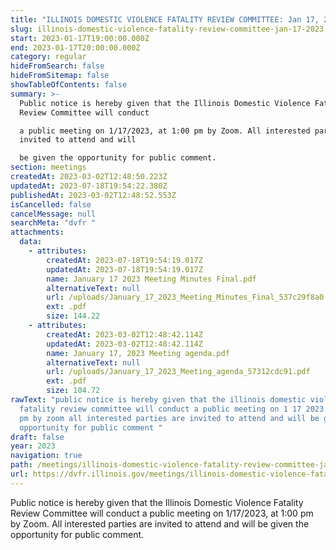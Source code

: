 ```yaml
---
title: "ILLINOIS DOMESTIC VIOLENCE FATALITY REVIEW COMMITTEE: Jan 17, 2023"
slug: illinois-domestic-violence-fatality-review-committee-jan-17-2023
start: 2023-01-17T19:00:00.000Z
end: 2023-01-17T20:00:00.000Z
category: regular
hideFromSearch: false
hideFromSitemap: false
showTableOfContents: false
summary: >-
  Public notice is hereby given that the Illinois Domestic Violence Fatality
  Review Committee will conduct

  a public meeting on 1/17/2023, at 1:00 pm by Zoom. All interested parties are
  invited to attend and will

  be given the opportunity for public comment.
section: meetings
createdAt: 2023-03-02T12:48:50.223Z
updatedAt: 2023-07-18T19:54:22.380Z
publishedAt: 2023-03-02T12:48:52.553Z
isCancelled: false
cancelMessage: null
searchMeta: "dvfr "
attachments:
  data:
    - attributes:
        createdAt: 2023-07-18T19:54:19.017Z
        updatedAt: 2023-07-18T19:54:19.017Z
        name: January 17 2023 Meeting Minutes Final.pdf
        alternativeText: null
        url: /uploads/January_17_2023_Meeting_Minutes_Final_537c29f8a0.pdf
        ext: .pdf
        size: 144.22
    - attributes:
        createdAt: 2023-03-02T12:48:42.114Z
        updatedAt: 2023-03-02T12:48:42.114Z
        name: January 17, 2023 Meeting agenda.pdf
        alternativeText: null
        url: /uploads/January_17_2023_Meeting_agenda_57312cdc91.pdf
        ext: .pdf
        size: 104.72
rawText: "public notice is hereby given that the illinois domestic violence
  fatality review committee will conduct a public meeting on 1 17 2023 at 1 00
  pm by zoom all interested parties are invited to attend and will be given the
  opportunity for public comment "
draft: false
year: 2023
navigation: true
path: /meetings/illinois-domestic-violence-fatality-review-committee-jan-17-2023
url: https://dvfr.illinois.gov/meetings/illinois-domestic-violence-fatality-review-committee-jan-17-2023
---
```


Public notice is hereby given that the Illinois Domestic Violence Fatality Review Committee will conduct
a public meeting on 1/17/2023, at 1:00 pm by Zoom. All interested parties are invited to attend and will
be given the opportunity for public comment.
